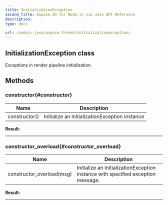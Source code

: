 ```yaml
---
title: InitializationException 
second_title: Aspose.3D for Node.js via Java API Reference
description: 
type: docs

url: /nodejs-java/aspose.threed/initializationexception/
---
```

## InitializationException class

  Exceptions in render pipeline initialization


## Methods

### constructor{#constructor}

| Name | Description |
| --- | --- |
| constructor() | Initialize an InitializationException instance | 

 **Result:**



---


### constructor_overload{#constructor_overload}

| Name | Description |
| --- | --- |
| constructor_overload(msg) | Initialize an InitializationException instance with specified exception message. | 

 **Result:**



---



